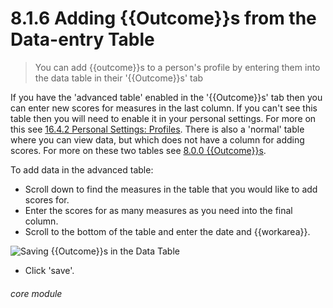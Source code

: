 # 8.1.6 Adding {{Outcome}}s from the Data-entry Table

> You can add {{outcome}}s to a person's profile by entering them into the data table in their '{{Outcome}}s' tab

If you have the 'advanced table' enabled in the '{{Outcome}}s' tab then you can enter new scores for measures in the last column. If you can't see this table then you will need to enable it in your personal settings. For more on this see [16.4.2 Personal Settings: Profiles](/help/index/p/16.4.2). There is also a 'normal' table where you can view data, but which does not have a column for adding scores. For more on these two tables see [8.0.0 {{Outcome}}s](/help/index/p/8.0.0).

To add data in the advanced table:

- Scroll down to find the measures in the table that you would like to add scores for.
- Enter the scores for as many measures as you need into the final column.
- Scroll to the bottom of the table and enter the date and {{workarea}}.

![Saving {{Outcome}}s in the Data Table](8.1.6a.png)

- Click 'save'. 


###### core module

